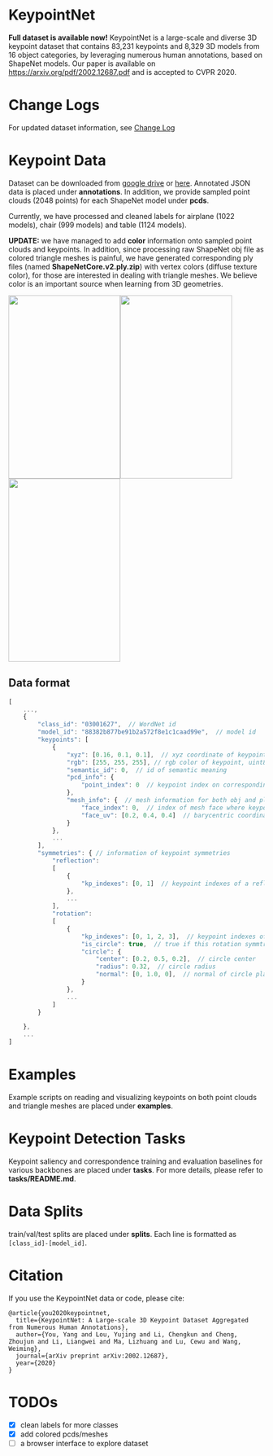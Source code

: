 # KeypointNet

**Full dataset is available now!** KeypointNet is a large-scale and diverse 3D keypoint dataset that contains
83,231 keypoints and 8,329 3D models from 16 object categories, by leveraging numerous human annotations, based on ShapeNet models. Our paper is available on https://arxiv.org/pdf/2002.12687.pdf and is accepted to CVPR 2020.

# Change Logs
For updated dataset information, see [Change Log](CHANGELOG.md)

# Keypoint Data
Dataset can be downloaded from [google drive](https://drive.google.com/drive/folders/1_d1TzZEF25Wy5kRj5ZugrgGeyf7xxu8F?usp=sharing "https://drive.google.com/drive/folders/1_d1TzZEF25Wy5kRj5ZugrgGeyf7xxu8F?usp=sharing") or [here](http://youyangsoft.com/public/KeypointNet/ShapeNetCore.v2.zip). Annotated JSON data is placed under **annotations**. In addition, we provide sampled point clouds (2048 points) for each ShapeNet model under **pcds**.

Currently, we have processed and cleaned labels for airplane (1022 models), chair (999 models) and table (1124 models).

**UPDATE:** we have managed to add **color** information onto sampled point clouds and keypoints. In addition, since processing raw ShapeNet obj file as colored triangle meshes is painful, we have generated corresponding ply files (named **ShapeNetCore.v2.ply.zip**) with vertex colors (diffuse texture color), for those are interested in dealing with triangle meshes. We believe color is an important source when learning from 3D geometries.

<img src="examples/captures/pcd.png" width="220" height="360" /><img src="examples/captures/obj.png" width="220" height="360" /><img src="examples/captures/ply.png" width="220" height="360" />
<!-- ![pcd](examples/captures/pcd.png){:height="360px" width="160px"}
![obj](examples/captures/obj.png){:height="360px" width="160px"}
![ply](examples/captures/ply.png){:height="360px" width="160px"} -->

## Data format
```javascript
[
    ...,
    {  
        "class_id": "03001627",  // WordNet id
        "model_id": "88382b877be91b2a572f8e1c1caad99e",  // model id
        "keypoints": [
            {
                "xyz": [0.16, 0.1, 0.1],  // xyz coordinate of keypoint
                "rgb": [255, 255, 255], // rgb color of keypoint, uint8
                "semantic_id": 0,  // id of semantic meaning
                "pcd_info": {
                    "point_index": 0  // keypoint index on corresponding point cloud
                },
                "mesh_info": {  // mesh information for both obj and ply files
                    "face_index": 0,  // index of mesh face where keypoint lies
                    "face_uv": [0.2, 0.4, 0.4]  // barycentric coordinate on corresponding mesh face
                }
            },
            ...
        ],
        "symmetries": { // information of keypoint symmetries
            "reflection": 
            [
                {
                    "kp_indexes": [0, 1]  // keypoint indexes of a reflection symmetric group
                },
                ...
            ],
            "rotation":
            [
                {
                    "kp_indexes": [0, 1, 2, 3],  // keypoint indexes of a rotation symmetric group
                    "is_circle": true,  // true if this rotation symmtric group is a rounding circle
                    "circle": {
                        "center": [0.2, 0.5, 0.2],  // circle center
                        "radius": 0.32,  // circle radius
                        "normal": [0, 1.0, 0],  // normal of circle plane
                    }
                },
                ...
            ]
        }

    },
    ...
]
```

# Examples
Example scripts on reading and visualizing keypoints on both point clouds and triangle meshes are placed under **examples**.

# Keypoint Detection Tasks
Keypoint saliency and correspondence training and evaluation baselines for various backbones are placed under **tasks**. For more details, please refer to **tasks/README.md**.

# Data Splits
train/val/test splits are placed under **splits**. Each line is formatted as `[class_id]-[model_id]`.


# Citation
If you use the KeypointNet data or code, please cite:
```
@article{you2020keypointnet,
  title={KeypointNet: A Large-scale 3D Keypoint Dataset Aggregated from Numerous Human Annotations},
  author={You, Yang and Lou, Yujing and Li, Chengkun and Cheng, Zhoujun and Li, Liangwei and Ma, Lizhuang and Lu, Cewu and Wang, Weiming},
  journal={arXiv preprint arXiv:2002.12687},
  year={2020}
}
```

# TODOs

- [x] clean labels for more classes
- [x] add colored pcds/meshes
- [ ] a browser interface to explore dataset

